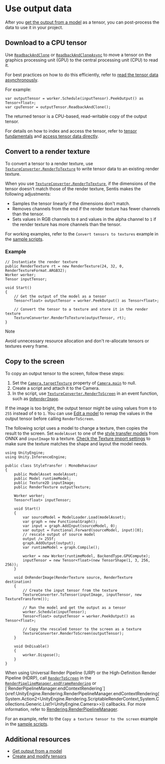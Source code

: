 # Use output data

After you [get the output from a model](get-the-output.md) as a tensor, you can post-process the data to use it in your project.

## Download to a CPU tensor

Use [`ReadbackAndClone`](xref:Unity.InferenceEngine.Tensor.ReadbackAndClone) or [`ReadbackAndCloneAsync`](xref:Unity.InferenceEngine.Tensor.ReadbackAndCloneAsync*) to move a tensor on the graphics processing unit (GPU) to the central processing unit (CPU) to read it.

For best practices on how to do this efficiently, refer to [read the tensor data asynchronously](read-output-async.md).

For example:

```
var outputTensor = worker.Schedule(inputTensor).PeekOutput() as Tensor<float>;
var cpuTensor = outputTensor.ReadbackAndClone();
```
The returned tensor is a CPU-based, read-writable copy of the output tensor.

For details on how to index and access the tensor, refer to [tensor fundamentals](tensor-fundamentals.md) and [access tensor data directly](access-tensor-data-directly.md).

## Convert to a render texture

To convert a tensor to a render texture, use [`TextureConverter.RenderToTexture`](xref:TextureConverter.RenderToTexture*) to write tensor data to an existing render texture.

When you use [`TextureConverter.RenderToTexture`](xref:Unity.InferenceEngine.TextureConverter.ToTexture*), if the dimensions of the tensor doesn't match those of the render texture, Sentis makes the following adjustments:

- Samples the tensor linearly if the dimensions don't match.
- Removes channels from the end if the render texture has fewer channels than the tensor.
- Sets values in RGB channels to `0` and values in the alpha channel to `1` if the render texture has more channels than the tensor.

For working examples, refer to the `Convert tensors to textures` example in the [sample scripts](package-samples.md).

### Example

```
// Instantiate the render texture
public RenderTexture rt = new RenderTexture(24, 32, 0, RenderTextureFormat.ARGB32);
Worker worker;
Tensor inputTensor;

void Start()
{
    // Get the output of the model as a tensor
    Tensor<float> outputTensor = worker.PeekOutput() as Tensor<float>;

    // Convert the tensor to a texture and store it in the render texture
    TextureConverter.RenderToTexture(outputTensor, rt);
}
```

> [!NOTE]
> Avoid unnecessary resource allocation and don't re-allocate tensors or textures every frame.

## Copy to the screen

To copy an output tensor to the screen, follow these steps:

1. Set the [`Camera.targetTexture`](xref:UnityEngine.Camera.targetTexture) property of [`Camera.main`](xref:UnityEngine.Camera.main) to null.
2. Create a script and attach it to the Camera.
3. In the script, use [`TextureConverter.RenderToScreen`](xref:Unity.InferenceEngine.TextureConverter.RenderToScreen*) in an event function, such as [`OnRenderImage`](xref:MonoBehaviour.OnRenderImage).

If the image is too bright, the output tensor might be using values from `0` to `255` instead of `0` to `1`. You can use [Edit a model](edit-a-model.md) to remap the values in the output tensor before calling `RenderToScreen`.

The following script uses a model to change a texture, then copies the result to the screen. Set `modelAsset` to one of the [style transfer models](https://github.com/onnx/models/tree/main/validated/vision/style_transfer/fast_neural_style) from ONNX and `inputImage` to a texture. [Check the Texture import settings](convert-texture-to-tensor.md) to make sure the texture matches the shape and layout the model needs.

```
using UnityEngine;
using Unity.InferenceEngine;

public class StyleTransfer : MonoBehaviour
{
    public ModelAsset modelAsset;
    public Model runtimeModel;
    public Texture2D inputImage;
    public RenderTexture outputTexture;

    Worker worker;
    Tensor<float> inputTensor;

    void Start()
    {
        var sourceModel = ModelLoader.Load(modelAsset);
        var graph = new FunctionalGraph();
        var input = graph.AddInput(sourceModel, 0);
        var output = Functional.Forward(sourceModel, input)[0];
        // rescale output of source model
        output /= 255f;
        graph.AddOutput(output);
        var runtimeModel = graph.Compile();

        worker = new Worker(runtimeModel, BackendType.GPUCompute);
        inputTensor = new Tensor<float>(new TensorShape(1, 3, 256, 256));
    }

    void OnRenderImage(RenderTexture source, RenderTexture destination)
    {
        // Create the input tensor from the texture
        TextureConverter.ToTensor(inputImage, inputTensor, new TextureTransform());

        // Run the model and get the output as a tensor
        worker.Schedule(inputTensor);
        Tensor<float> outputTensor = worker.PeekOutput() as Tensor<float>;

        // Copy the rescaled tensor to the screen as a texture
        TextureConverter.RenderToScreen(outputTensor);
    }

    void OnDisable()
    {
        worker.Dispose();
    }
}
```

When using Universal Render Pipeline (URP) or the High-Definition Render Pipeline (HDRP), call [`RenderToScreen`](xref:Unity.InferenceEngine.TextureConverter.RenderToScreen*) in the [`RenderPipelineManager.endFrameRendering`](UnityEngine.Rendering.RenderPipelineManager.endFrameRendering(System.Action`2<UnityEngine.Rendering.ScriptableRenderContext,UnityEngine.Camera[]>)) or [`RenderPipelineManager.endContextRendering`](xref:UnityEngine.Rendering.RenderPipelineManager.endContextRendering(System.Action2<UnityEngine.Rendering.ScriptableRenderContext,System.Collections.Generic.List1<UnityEngine.Camera>>)) callbacks. For more information, refer to [Rendering.RenderPipelineManager](xref:UnityEngine.Rendering.RenderPipelineManager).

For an example, refer to the `Copy a texture tensor to the screen` example in the [sample scripts](package-samples.md).

## Additional resources

- [Get output from a model](get-the-output.md)
- [Create and modify tensors](do-basic-tensor-operations.md)
